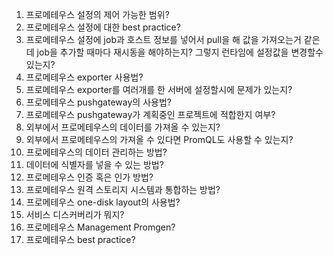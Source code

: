 1. 프로메테우스 설정의 제어 가능한 범위?
2. 프로메테우스 설정에 대한 best practice?
3. 프로메테우스 설정에 job과 호스트 정보를 넣어서 pull을 해 값을 가져오는거 같은데 job을 추가할 때마다 재시동을 해야하는지? 그렇지 런타임에 설정값을 변경할수 있는지?
4. 프로메테우스 exporter 사용법?
5. 프로메테우스 exporter를 여러개를 한 서버에 설정할시에 문제가 있는지?
6. 프로메테우스 pushgateway의 사용법?
7. 프로메테우스 pushgateway가 계획중인 프로젝트에 적합한지 여부?
8. 외부에서 프로메테우스의 데이터를 가져올 수 있는지?
9. 외부에서 프로메테우스의 가져올 수 있다면 PromQL도 사용할 수 있는지?
10. 프로메테우스의 데이터 관리하는 방법?
11. 데이터에 식별자를 넣을 수 있는 방법?
12. 프로메테우스 인증 혹은 인가 방법?
13. 프로메테우스 원격 스토리지 시스템과 통합하는 방법?
14. 프로메테우스 one-disk layout의 사용법?
15. 서비스 디스커버리가 뭐지?
16. 프로메테우스 Management Promgen?
17. 프로메테우스 best practice?